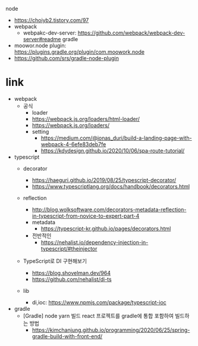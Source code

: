 node
 - https://choiyb2.tistory.com/97
 - webpack
   - webpakc-dev-server: https://github.com/webpack/webpack-dev-server#readme
gradle
 - moowor.node plugin: https://plugins.gradle.org/plugin/com.moowork.node
 - https://github.com/srs/gradle-node-plugin


link
===
  - webpack
    - 공식
      -  loader
        - https://webpack.js.org/loaders/html-loader/
        - https://webpack.js.org/loaders/
      - setting
        - https://medium.com/@jonas_duri/build-a-landing-page-with-webpack-4-6efe83deb7fe
        - https://kdydesign.github.io/2020/10/06/spa-route-tutorial/
  - typescript
    - decorator
      - https://haeguri.github.io/2019/08/25/typescript-decorator/
      - https://www.typescriptlang.org/docs/handbook/decorators.html
    - reflection
      - http://blog.wolksoftware.com/decorators-metadata-reflection-in-typescript-from-novice-to-expert-part-4
      - metadata
        - https://typescript-kr.github.io/pages/decorators.html
      - 전반적인
        - https://nehalist.io/dependency-injection-in-typescript/#theinjector
      
    - TypeScript로 DI 구현해보기
      - https://blog.shovelman.dev/964
      - https://github.com/nehalist/di-ts
    - lib
      - di,ioc: https://www.npmjs.com/package/typescript-ioc
  - gradle
    - [Gradle] node yarn 빌드 react 프로젝트를 gradle에 통합 포함하여 빌드하는 방법
      - https://kimchanjung.github.io/programming/2020/06/25/spring-gradle-build-with-front-end/
